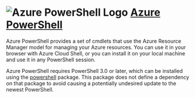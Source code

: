﻿# ![Azure PowerShell Logo](https://cdn.rawgit.com/pauby/ChocoPackages/c5b46bdfe07ce816de0ffc3b1366aab4c4e5a240/icons/azurepowershell.png "Azure PowerShell Logo") [Azure PowerShell](https://chocolatey.org/packages/azurepowershell)

Azure PowerShell provides a set of cmdlets that use the Azure Resource Manager model for managing your Azure resources. You can use it in your browser with Azure Cloud Shell, or you can install it on your local machine and use it in any PowerShell session.

Azure PowerShell requires PowerShell 3.0 or later, which can be installed using the [powershell](https://chocolatey.org/packages/powershell) package. This package does not define a dependency on that package to avoid causing a potentially undesired update to the newest PowerShell.
